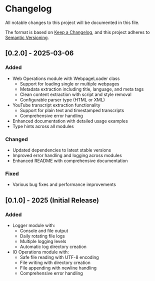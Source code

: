 # Changelog

All notable changes to this project will be documented in this file.

The format is based on [Keep a Changelog](https://keepachangelog.com/en/1.0.0/),
and this project adheres to [Semantic Versioning](https://semver.org/spec/v2.0.0.html).

## [0.2.0] - 2025-03-06

### Added
- Web Operations module with WebpageLoader class
  - Support for loading single or multiple webpages
  - Metadata extraction including title, language, and meta tags
  - Clean content extraction with script and style removal
  - Configurable parser type (HTML or XML)
- YouTube transcript extraction functionality
  - Support for plain text and timestamped transcripts
  - Comprehensive error handling
- Enhanced documentation with detailed usage examples
- Type hints across all modules

### Changed
- Updated dependencies to latest stable versions
- Improved error handling and logging across modules
- Enhanced README with comprehensive documentation

### Fixed
- Various bug fixes and performance improvements

## [0.1.0] - 2025 (Initial Release)

### Added
- Logger module with:
  - Console and file output
  - Daily rotating file logs
  - Multiple logging levels
  - Automatic log directory creation
- IO Operations module with:
  - Safe file reading with UTF-8 encoding
  - File writing with directory creation
  - File appending with newline handling
  - Comprehensive error handling 